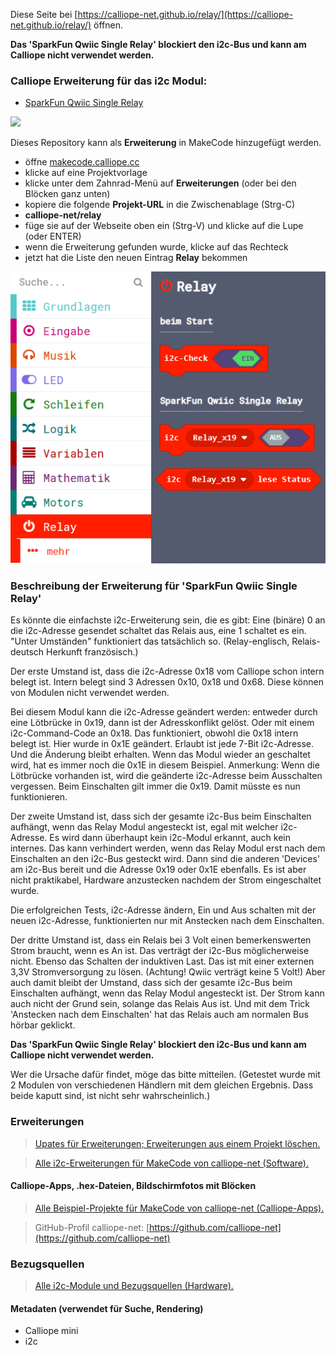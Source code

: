 
Diese Seite bei [https://calliope-net.github.io/relay/](https://calliope-net.github.io/relay/) öffnen.

**Das 'SparkFun Qwiic Single Relay' blockiert den i2c-Bus und kann am Calliope nicht verwendet werden.**

### Calliope Erweiterung für das i2c Modul:

* [SparkFun Qwiic Single Relay](https://www.sparkfun.com/products/15093)

![](https://cdn.sparkfun.com//assets/parts/1/3/4/5/1/15093-SparkFun_Qwiic_Single_Relay-01.jpg)

Dieses Repository kann als **Erweiterung** in MakeCode hinzugefügt werden.

* öffne [makecode.calliope.cc](https://makecode.calliope.cc)
* klicke auf eine Projektvorlage
* klicke unter dem Zahnrad-Menü auf **Erweiterungen** (oder bei den Blöcken ganz unten)
* kopiere die folgende **Projekt-URL** in die Zwischenablage (Strg-C)
* **calliope-net/relay**
* füge sie auf der Webseite oben ein (Strg-V) und klicke auf die Lupe (oder ENTER)
* wenn die Erweiterung gefunden wurde, klicke auf das Rechteck
* jetzt hat die Liste den neuen Eintrag **Relay** bekommen

![](blocks.png)

### Beschreibung der Erweiterung für 'SparkFun Qwiic Single Relay'

Es könnte die einfachste i2c-Erweiterung sein, die es gibt: Eine (binäre) 0 an die i2c-Adresse gesendet schaltet das Relais aus, eine 1 schaltet es ein.
"Unter Umständen" funktioniert das tatsächlich so. (Relay-englisch, Relais-deutsch Herkunft französisch.)

Der erste Umstand ist, dass die i2c-Adresse 0x18 vom Calliope schon intern belegt ist. Intern belegt sind 3 Adressen 0x10, 0x18 und 0x68. 
Diese können von Modulen nicht verwendet werden.

Bei diesem Modul kann die i2c-Adresse geändert werden: entweder durch eine Lötbrücke in 0x19, dann ist der Adresskonflikt gelöst.
Oder mit einem i2c-Command-Code an 0x18. Das funktioniert, obwohl die 0x18 intern belegt ist. Hier wurde in 0x1E geändert. Erlaubt ist jede 7-Bit i2c-Adresse.
Und die Änderung bleibt erhalten. Wenn das Modul wieder an geschaltet wird, hat es immer noch die 0x1E in diesem Beispiel.
Anmerkung: Wenn die Lötbrücke vorhanden ist, wird die geänderte i2c-Adresse beim Ausschalten vergessen. Beim Einschalten gilt immer die 0x19. Damit müsste es nun funktionieren.

Der zweite Umstand ist, dass sich der gesamte i2c-Bus beim Einschalten aufhängt, wenn das Relay Modul angesteckt ist, egal mit welcher i2c-Adresse. Es wird dann überhaupt kein i2c-Modul erkannt, auch kein 
internes. Das kann verhindert werden, wenn das Relay Modul erst nach dem Einschalten an den i2c-Bus gesteckt wird. Dann sind die anderen 'Devices' am i2c-Bus bereit und die Adresse 0x19 oder 0x1E ebenfalls.
Es ist aber nicht praktikabel, Hardware anzustecken nachdem der Strom eingeschaltet wurde.

Die erfolgreichen Tests, i2c-Adresse ändern, Ein und Aus schalten mit der neuen i2c-Adresse, funktionierten nur mit Anstecken nach dem Einschalten.

Der dritte Umstand ist, dass ein Relais bei 3 Volt einen bemerkenswerten Strom braucht, wenn es An ist. Das verträgt der i2c-Bus möglicherweise nicht. Ebenso das Schalten der induktiven Last.
Das ist mit einer externen 3,3V Stromversorgung zu lösen. (Achtung! Qwiic verträgt keine 5 Volt!) 
Aber auch damit bleibt der Umstand, dass sich der gesamte i2c-Bus beim Einschalten aufhängt, wenn das Relay Modul angesteckt ist.
Der Strom kann auch nicht der Grund sein, solange das Relais Aus ist. Und mit dem Trick 'Anstecken nach dem Einschalten' hat das Relais auch am normalen Bus hörbar geklickt.

**Das 'SparkFun Qwiic Single Relay' blockiert den i2c-Bus und kann am Calliope nicht verwendet werden.**

Wer die Ursache dafür findet, möge das bitte mitteilen. (Getestet wurde mit 2 Modulen von verschiedenen Händlern mit dem gleichen Ergebnis. Dass beide kaputt sind, ist nicht sehr wahrscheinlich.)

### Erweiterungen

> [Upates für Erweiterungen; Erweiterungen aus einem Projekt löschen.](https://calliope-net.github.io/i2c-liste#updates)

> [Alle i2c-Erweiterungen für MakeCode von calliope-net (Software).](https://calliope-net.github.io/i2c-liste#erweiterungen)

#### Calliope-Apps, .hex-Dateien, Bildschirmfotos mit Blöcken

> [Alle Beispiel-Projekte für MakeCode von calliope-net (Calliope-Apps).](https://calliope-net.github.io/i2c-liste#programmierbeispiele)

> GitHub-Profil calliope-net: [https://github.com/calliope-net](https://github.com/calliope-net)

### Bezugsquellen

> [Alle i2c-Module und Bezugsquellen (Hardware).](https://calliope-net.github.io/i2c-liste#bezugsquellen)

#### Metadaten (verwendet für Suche, Rendering)

* Calliope mini
* i2c
